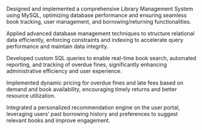 Designed and implemented a comprehensive Library Management System using MySQL, optimizing database performance and ensuring seamless book tracking, user management, and borrowing/returning functionalities.

Applied advanced database management techniques to structure relational data efficiently, enforcing constraints and indexing to accelerate query performance and maintain data integrity.

Developed custom SQL queries to enable real-time book search, automated reporting, and tracking of overdue fines, significantly enhancing administrative efficiency and user experience.

Implemented dynamic pricing for overdue fines and late fees based on demand and book availability, encouraging timely returns and better resource utilization.

Integrated a personalized recommendation engine on the user portal, leveraging users’ past borrowing history and preferences to suggest relevant books and improve engagement.

